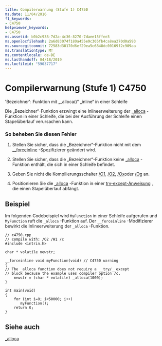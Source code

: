 ```yaml
---
title: Compilerwarnung (Stufe 1) C4750
ms.date: 11/04/2016
f1_keywords:
- C4750
helpviewer_keywords:
- C4750
ms.assetid: b0b2c938-7d2a-4c36-8270-7daee15ffee3
ms.openlocfilehash: 2a6d83074f180a455e9c305fb4ca8ea270d0a593
ms.sourcegitcommit: 72583d30170d6ef29ea5c6848dc00169f2c909aa
ms.translationtype: MT
ms.contentlocale: de-DE
ms.lasthandoff: 04/18/2019
ms.locfileid: "59037717"
---
```

# <a name="compiler-warning-level-1-c4750"></a>Compilerwarnung (Stufe 1) C4750

'Bezeichner': Funktion mit „_alloca()“ „inline“ in einer Schleife

Die „Bezeichner“-Funktion erzwingt eine Inlineerweiterung der [_alloca](../../c-runtime-library/reference/alloca.md) -Funktion in einer Schleife, die bei der Ausführung der Schleife einen Stapelüberlauf verursachen kann.

### <a name="to-correct-this-error"></a>So beheben Sie diesen Fehler

1. Stellen Sie sicher, dass die „Bezeichner“-Funktion nicht mit dem [__forceinline](../../cpp/inline-functions-cpp.md) -Spezifizierer geändert wird.

1. Stellen Sie sicher, dass die „Bezeichner“-Funktion keine [_alloca](../../c-runtime-library/reference/alloca.md) -Funktion enthält, die sich in einer Schleife befindet.

1. Geben Sie nicht die Kompilierungsschalter [/O1](../../build/reference/o1-o2-minimize-size-maximize-speed.md), [/O2](../../build/reference/o1-o2-minimize-size-maximize-speed.md), [/Ox](../../build/reference/ox-full-optimization.md)oder [/Og](../../build/reference/og-global-optimizations.md) an.

1. Positionieren Sie die [_alloca](../../c-runtime-library/reference/alloca.md) -Funktion in einer [try-except-Anweisung](../../cpp/try-except-statement.md) , die einen Stapelüberlauf abfängt.

## <a name="example"></a>Beispiel

Im folgenden Codebeispiel wird `MyFunction` in einer Schleife aufgerufen und `MyFunction` ruft die `_alloca` -Funktion auf. Der `__forceinline` -Modifizierer bewirkt die Inlineerweiterung der `_alloca` -Funktion.

```
// c4750.cpp
// compile with: /O2 /W1 /c
#include <intrin.h>

char * volatile newstr;

__forceinline void myFunction(void) // C4750 warning
{
// The _alloca function does not require a __try/__except
// block because the example uses compiler option /c.
    newstr = (char * volatile) _alloca(1000);
}

int main(void)
{
    for (int i=0; i<50000; i++)
       myFunction();
    return 0;
}
```

## <a name="see-also"></a>Siehe auch

[_alloca](../../c-runtime-library/reference/alloca.md)